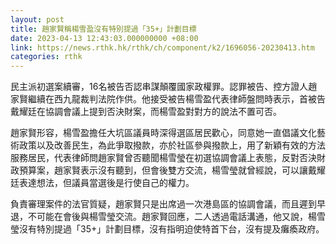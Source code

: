 ```yaml
---
layout: post
title: 趙家賢稱楊雪盈沒有特別提過「35+」計劃目標
date: 2023-04-13 12:43:03.000000000 +08:00
link: https://news.rthk.hk/rthk/ch/component/k2/1696056-20230413.htm
categories: rthk
---
```


民主派初選案續審，16名被告否認串謀顛覆國家政權罪。認罪被告、控方證人趙家賢繼續在西九龍裁判法院作供。他接受被告楊雪盈代表律師盤問時表示，首被告戴耀廷在協調會議上提到否決財案，而楊雪盈對對方的說法不置可否。

趙家賢形容，楊雪盈擔任大坑區議員時深得選區居民歡心，同意她一直倡議文化藝術政策以及改善民生，為此爭取撥款，亦於社區參與撥款上，用了新穎有效的方法服務居民，代表律師問趙家賢曾否聽聞楊雪瑩在初選協調會議上表態，反對否決財政預算案，趙家賢表示沒有聽到，但會後雙方交流，楊雪瑩就曾經說，可以讓戴耀廷表達想法，但議員當選後是行使自己的權力。

負責審理案件的法官質疑，趙家賢只是出席過一次港島區的協調會議，而且遲到早退，不可能在會後與楊雪瑩交流。趙家賢回應，二人透過電話溝通，他又說，楊雪瑩沒有特別提過「35+」計劃目標，沒有指明迫使特首下台，沒有提及癱瘓政府。
